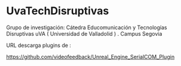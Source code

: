 # UvaTechDisruptivas
Grupo de investigación: Cátedra Educomunicación y Tecnologías Disruptivas uVA ( Universidad de Valladolid ) . Campus Segovia

URL descarga plugins de :

https://github.com/videofeedback/Unreal_Engine_SerialCOM_Plugin
